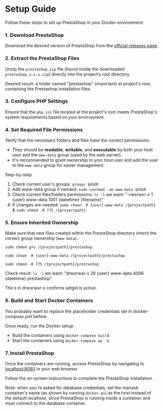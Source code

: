 # Setup Guide

Follow these steps to set up PrestaShop in your Docker environment:


### 1. Download PrestaShop
Download the desired version of PrestaShop from the [official releases page](https://github.com/PrestaShop/PrestaShop/releases).


### 2. Extract the PrestaShop Files
Unzip the `prestashop.zip` file (found inside the downloaded `prestashop_x.x.x.zip`) directly into the project’s root directory.

Desired result: a folder named "prestashop" (important) at project's root, containing the Prestashop installation files.


### 3. Configure PHP Settings
Ensure that the `php.ini` file located at the project's root meets PrestaShop's system requirements based on your environment.


### 4. Set Required File Permissions
Verify that the necessary folders and files have the correct permissions:
- They should be **readable**, **writable**, and **executable** by both your host user and the `www-data` group (used by the web server).
- It's recommended to grant ownership to your host user and add the user to the `www-data` group for easier management.

Step-by-step
1. Check current user's groups: `groups $USER`
2. Add www-data group if needed: `sudo usermod -aG www-data $USER`
3. Check current files/folders permissions:
`ls -l` we want: "-rwxrwxr-x  1 {user} www-data 1001 {datetime} {filename}"
4. If changes are needed:
`sudo chown -R {user}:www-data /{projectpath}` & `sudo chmod -R 775 /{projectpath}`


### 5. Ensure Inherited Ownership
Make sure that new files created within the PrestaShop directory inherit the correct group ownership (`www-data`).

`sudo chmod g+s /{projectpath}/prestashop`

`sudo chown -R {user}:www-data /{projectpath}/prestashop`

`sudo chmod -R 775 /{projectpath}/prestashop`

Check result: `ls -l` we want: "drwxrwsr-x 28 {user} www-data 4096 {datetime} prestashop"

The s in drwxrwsr-x confirms setgid is active.


### 6. Build and Start Docker Containers
You probably want to replace the placeholder credentials set in docker-compose.yml before.

Once ready, run the Docker setup:
- Build the containers using `docker-compose build`.
- Start the containers using `docker-compose up -d`.


### 7. Install PrestaShop
Once the containers are running, access PrestaShop by navigating to [localhost:8080](http://localhost:8080) in your web browser.

Follow the on-screen instructions to complete the PrestaShop installation.

Note: when you're asked for database credentials, set the mariasb container's name (as shown by running `docker ps`) as the host instead of the default localhost, since PrestaShop is running inside a container and must connect to the database container.
